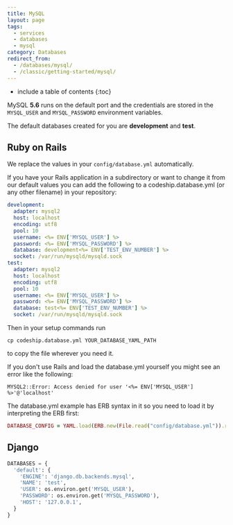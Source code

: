 ```yaml
---
title: MySQL
layout: page
tags:
  - services
  - databases
  - mysql
category: Databases
redirect_from:
  - /databases/mysql/
  - /classic/getting-started/mysql/
---
```


* include a table of contents
{:toc}

MySQL **5.6** runs on the default port and the credentials are stored in the `MYSQL_USER` and `MYSQL_PASSWORD` environment variables.

The default databases created for you are **development** and **test**.

## Ruby on Rails

We replace the values in your `config/database.yml` automatically.

If you have your Rails application in a subdirectory or want to change
it from our default values you can add the following to a codeship.database.yml
(or any other filename) in your repository:

```yaml
development:
  adapter: mysql2
  host: localhost
  encoding: utf8
  pool: 10
  username: <%= ENV['MYSQL_USER'] %>
  password: <%= ENV['MYSQL_PASSWORD'] %>
  database: development<%= ENV['TEST_ENV_NUMBER'] %>
  socket: /var/run/mysqld/mysqld.sock
test:
  adapter: mysql2
  host: localhost
  encoding: utf8
  pool: 10
  username: <%= ENV['MYSQL_USER'] %>
  password: <%= ENV['MYSQL_PASSWORD'] %>
  database: test<%= ENV['TEST_ENV_NUMBER'] %>
  socket: /var/run/mysqld/mysqld.sock
```

Then in your setup commands run

```shell
cp codeship.database.yml YOUR_DATABASE_YAML_PATH
```

to copy the file wherever you need it.

If you don't use Rails and load the database.yml yourself you might see an error like the following:

```shell
MYSQL2::Error: Access denied for user '<%= ENV['MYSQL_USER'] %>'@'localhost'
```

The database.yml example has ERB syntax in it so you need to load it by interpreting the ERB first:

```ruby
DATABASE_CONFIG = YAML.load(ERB.new(File.read("config/database.yml")).result)
```

## Django

```python
DATABASES = {
  'default': {
    'ENGINE': 'django.db.backends.mysql',
    'NAME': 'test',
    'USER': os.environ.get('MYSQL_USER'),
    'PASSWORD': os.environ.get('MYSQL_PASSWORD'),
    'HOST': '127.0.0.1',
  }
}
```
